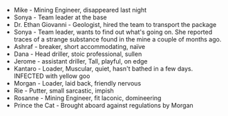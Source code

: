 - Mike - Mining Engineer, disappeared last night
- Sonya - Team leader at the base
- Dr. Ethan Giovanni - Geologist, hired the team to transport the package
- Sonya - Team leader, wants to find out what's going on. She reported traces of a strange substance found in the mine a couple of months ago.
- Ashraf - breaker, short accommodating, naïve
- Dana - Head driller, stoic professional, sullen
- Jerome - assistant driller, Tall, playful, on edge
- Kantaro - Loader, Muscular, quiet, hasn't bathed in a few days. INFECTED with yellow goo
- Morgan - Loader, laid back, friendly nervous
- Rie - Putter, small sarcastic, impish
- Rosanne - Mining Engineer, fit laconic, domineering
- Prince the Cat - Brought aboard against regulations by Morgan

